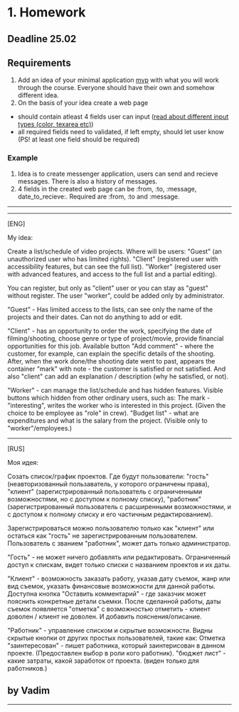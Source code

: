 # 1. Homework

## Deadline 25.02

## Requirements

1. Add an idea of your minimal application [mvp](https://en.wikipedia.org/wiki/Minimum_viable_product) with what you will work through the course. Everyone should have their own and somehow different idea.
1. On the basis of your idea create a web page 
  * should contain atleast 4 fields user can input ([read about different input types (color, texarea etc)](http://www.w3schools.com/html/html_form_input_types.asp))
  * all required fields need to validated, if left empty, should let user know (PS! at least one field should be required)
  
### Example

1. Idea is to create messenger application, users can send and recieve messages. There is also a history of messages.
2. 4 fields in the created web page can be :from, :to, :message, date_to_recieve:. Required are :from, :to and :message.


*******************************************************************************************************************************
----------------------------------------------------------------
[ENG]

My idea: 

Create a list/schedule of video projects. Where will be users:
"Guest" (an unauthorized user who has limited rights).
"Client" (registered user with accessibility features, but can see the full list).
"Worker" (registered user with advanced features, and access to the full list and a partial editing).

You can register, but only as "client" user or you can stay as "guest" without register. The user "worker", could be added only by administrator.

"Guest" - Has limited access to the lists, can see only the name of the projects and their dates. Can not do anything to add or edit.

"Client" - has an opportunity to order the work, specifying the date of filming/shooting, choose genre or type of project/movie, provide financial opportunities for this job.
Available button "Add comment" - where the customer, for example, can explain the specific details of the shooting.
After, when the work done/the shooting date went to past, appears the container "mark" with note - the customer is satisfied or not satisfied. And also "client" can add an explanation / description (why he satisfied, or not).

"Worker" - can manage the list/schedule and has hidden features.
Visible buttons which hidden from other ordinary users, such as:
The mark - "interesting", writes the worker who is interested in this project. (Given the choice to be employee as "role" in crew).
"Budget list" - what are expenditures and what is the salary from the project. (Visible only to "worker"/employees.)

----------------------------------------------------------------
[RUS]

Моя идея:

Созать список/график проектов. Где будут пользователи: 
"гость" (неавторизованный пользаватель, у которого ограничены права), 
"клиент" (зарегистрированный пользователь с ограниченными возможностями, но с доступом к полному списку),
"работник" (зарегистрированный пользователь с расширенными возможностями, и с доступом к полному списку и его частичным редактированием). 


Зарегистрироваться можно пользователю только как "клиент" или остаться как "гость" не зарегистрированным пользователем. Пользователь с званием "работник", может дать только администратор. 

"Гость" - не может ничего добавлять или редактировать. Ограниченный доступ к спискам, видет только списки с названием проектов и их даты.

"Клиент" - возможность заказать работу, указав дату съемок, жанр или вид съемок, указать финансовые возможности для данной работы.
Доступна кнопка "Оставить комментарий" - где заказчик может пояснить конкретные детали съемки.
После сделанной работы, даты съемок появляется "отметка" с возможностью отметить - клиент доволен / клиент не доволен. И добавить пояснения/описание.

"Работник" - управление списком и скрытые возможности.
Видны скрытые кнопки от других простых пользователей, такие как:
Отметка "заинтересован" - пишет работника, который заинтерисован в данном проекте. (Предоставлен выбор в роли кого работник).
"бюджет лист" - какие затраты, какой заработок от проекта. (виден только для работников.)

by Vadim
----------------------------------------------------------------
*******************************************************************************************************************************